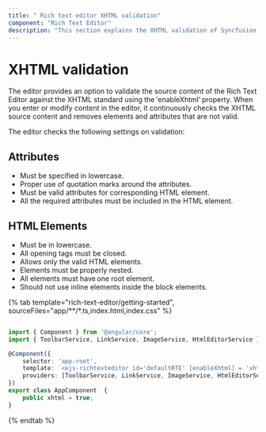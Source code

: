 ```yaml
---
title: " Rich text editor XHTML validation"
component: "Rich Text Editor"
description: "This section explains the XHTML validation of Syncfusion Angular Rich Text Editor control."
---
```


# XHTML validation

The editor provides an option to validate the source content of the Rich Text Editor against the XHTML standard using the 'enableXhtml' property. When you enter or modify content in the editor, it continuously checks the XHTML source content and removes elements and attributes that are not valid.

The editor checks the following settings on validation:

## Attributes

* Must be specified in lowercase.
* Proper use of quotation marks around the attributes.
* Must be valid attributes for corresponding HTML element.
* All the required attributes must be included in the HTML element.

## HTML Elements

* Must be in lowercase.
* All opening tags must be closed.
* Allows only the valid HTML elements.
* Elements must be properly nested.
* All elements must have one root element.
* Should not use inline elements inside the block elements.

{% tab template="rich-text-editor/getting-started", sourceFiles="app/**/*.ts,index.html,index.css" %}

```typescript

import { Component } from '@angular/core';
import { ToolbarService, LinkService, ImageService, HtmlEditorService } from '@syncfusion/ej2-angular-richtexteditor';

@Component({
    selector: 'app-root',
    template: `<ejs-richtexteditor id='defaultRTE' [enableXhtml] = 'xhtml'></ejs-richtexteditor>`,
    providers: [ToolbarService, LinkService, ImageService, HtmlEditorService]
})
export class AppComponent  {
    public xhtml = true;
}

```

{% endtab %}
